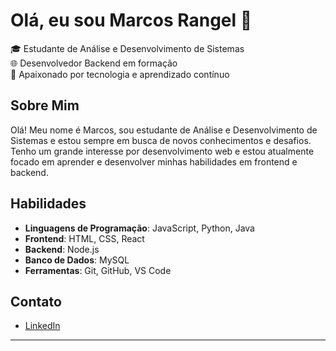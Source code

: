 # Olá, eu sou Marcos Rangel 👋

🎓 Estudante de Análise e Desenvolvimento de Sistemas  
🌐 Desenvolvedor Backend em formação  
🚀 Apaixonado por tecnologia e aprendizado contínuo  

## Sobre Mim

Olá! Meu nome é Marcos, sou estudante de Análise e Desenvolvimento de Sistemas e estou sempre em busca de novos conhecimentos e desafios. Tenho um grande interesse por desenvolvimento web e estou atualmente focado em aprender e desenvolver minhas habilidades em frontend e backend.

## Habilidades

- **Linguagens de Programação**: JavaScript, Python, Java
- **Frontend**: HTML, CSS, React
- **Backend**: Node.js
- **Banco de Dados**: MySQL
- **Ferramentas**: Git, GitHub, VS Code



## Contato

- [LinkedIn](https://www.linkedin.com/in/rangelmrk/)

---


